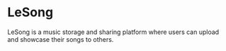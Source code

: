 # LeSong
LeSong is a music storage and sharing platform where users can upload and showcase their songs to others.
